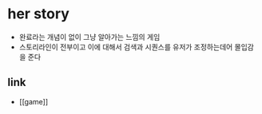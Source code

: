 # her story
- 완료라는 개념이 없이 그냥 알아가는 느낌의 게임
- 스토리라인이 전부이고 이에 대해서 검색과 시퀀스를 유저가 조정하는데어 몰입감을 준다

## link
- [[game]]
